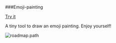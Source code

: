 ###Emoji-painting

[Try it](http://fwon.github.io/emoji-painting.html)

A tiny tool to draw an emoji painting. Enjoy yourself!

![roadmap.path](https://raw.githubusercontent.com/fwon/blog/master/assets/emoji-painting.png)
